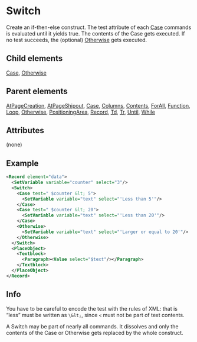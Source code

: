 # Switch



Create an if-then-else construct. The test attribute of each [Case](../case.md) commands is evaluated until it yields true. The contents of the Case gets executed. If no test succeeds, the (optional) [Otherwise](../otherwise.md) gets executed.



##  Child elements

[Case](../case.md), [Otherwise](../otherwise.md)

##  Parent elements

[AtPageCreation](../atpagecreation.md), [AtPageShipout](../atpageshipout.md), [Case](../case.md), [Columns](../columns.md), [Contents](../contents.md), [ForAll](../forall.md), [Function](../function.md), [Loop](../loop.md), [Otherwise](../otherwise.md), [PositioningArea](../positioningarea.md), [Record](../record.md), [Td](../td.md), [Tr](../tr.md), [Until](../until.md), [While](../while.md)


## Attributes
(none)

## Example

```xml
<Record element="data">
  <SetVariable variable="counter" select="3"/>
  <Switch>
    <Case test=" $counter &lt; 5">
      <SetVariable variable="text" select="'Less than 5'"/>
    </Case>
    <Case test=" $counter &lt; 20">
      <SetVariable variable="text" select="'Less than 20'"/>
    </Case>
    <Otherwise>
      <SetVariable variable="text" select="'Larger or equal to 20'"/>
    </Otherwise>
  </Switch>
  <PlaceObject>
    <Textblock>
      <Paragraph><Value select="$text"/></Paragraph>
    </Textblock>
  </PlaceObject>
</Record>
```





## Info

You have to be careful to encode the test with the rules of XML: that is “less” must be written as `\&lt;`, since `<` must not be part of text contents.



A Switch may be part of nearly all commands. It dissolves and only the contents of the Case or Otherwise gets replaced by the whole construct.




